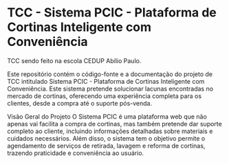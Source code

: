 # TCC - Sistema PCIC - Plataforma de Cortinas Inteligente com Conveniência
TCC sendo feito na escola CEDUP Abílio Paulo.

Este repositório contém o código-fonte e a documentação do projeto de TCC intitulado Sistema PCIC - Plataforma de Cortinas Inteligente com Conveniência.
Este sistema pretende solucionar lacunas encontradas no mercado de cortinas, oferecendo uma experiência completa para os clientes,
desde a compra até o suporte pós-venda.

Visão Geral do Projeto
O Sistema PCIC é uma plataforma web que não apenas vai facilita a compra de cortinas, mas também pretende dar suporte completo ao cliente,
incluindo informações detalhadas sobre materiais e cuidados necessários. Além disso, o sistema tem o objetivo permite o agendamento de serviços de retirada, 
lavagem e reforma de cortinas, trazendo praticidade e conveniência ao usuário.

